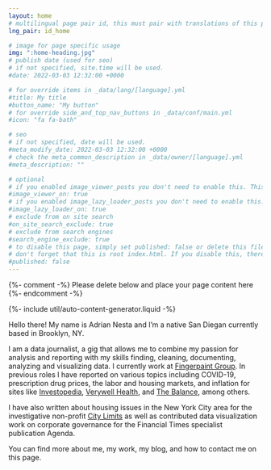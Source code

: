 ```yaml
---
layout: home
# multilingual page pair id, this must pair with translations of this page. (This name must be unique)
lng_pair: id_home

# image for page specific usage
img: ":home-heading.jpg"
# publish date (used for seo)
# if not specified, site.time will be used.
#date: 2022-03-03 12:32:00 +0000

# for override items in _data/lang/[language].yml
#title: My title
#button_name: "My button"
# for override side_and_top_nav_buttons in _data/conf/main.yml
#icon: "fa fa-bath"

# seo
# if not specified, date will be used.
#meta_modify_date: 2022-03-03 12:32:00 +0000
# check the meta_common_description in _data/owner/[language].yml
#meta_description: ""

# optional
# if you enabled image_viewer_posts you don't need to enable this. This is only if image_viewer_posts = false
#image_viewer_on: true
# if you enabled image_lazy_loader_posts you don't need to enable this. This is only if image_lazy_loader_posts = false
#image_lazy_loader_on: true
# exclude from on site search
#on_site_search_exclude: true
# exclude from search engines
#search_engine_exclude: true
# to disable this page, simply set published: false or delete this file
# don't forget that this is root index.html. If you disable this, there will be no index.html page to open
#published: false
---
```


{%- comment -%} Please delete below and place your page content here {%- endcomment -%}

{%- include util/auto-content-generator.liquid -%}

Hello there! My name is Adrian Nesta and I’m a native San Diegan currently based in Brooklyn, NY.

I am a data journalist, a gig that allows me to combine my passion for analysis and reporting with my skills finding, cleaning, documenting, analyzing and visualizing data. I currently work at [Fingerpaint Group](https://www.fingerpaint.com/). In previous roles I have reported on various topics including COVID-19, prescription drug prices, the labor and housing markets, and inflation for sites like [Investopedia](https://www.investopedia.com/), [Verywell Health](https://www.verywellhealth.com/), and [The Balance](https://www.thebalancemoney.com/), among others.

I have also written about housing issues in the New York City area for the investigative non-profit [City Limits](https://citylimits.org/author/adrian-nesta/) as well as contributed data visualization work on corporate governance for the Financial Times specialist publication Agenda.

You can find more about me, my work, my blog, and how to contact me on this page.


